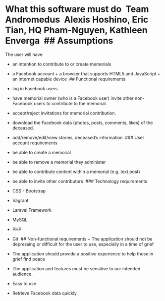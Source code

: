 # What this software must do  Team Andromedus  Alexis Hoshino, Eric Tian, HQ Pham-Nguyen, Kathleen Enverga  ## Assumptions

The user will have:
+ an intention to contribute to or create memorials
+ a Facebook account + a browser that supports HTML5 and JavaScript + an internet capable device  ## Functional requirements

+ log in Facebook users 
+ have memorial owner (who is a Facebook user) invite other non-Facebook users to contribute to the memorial.
+ accept/reject invitations for memorial contribution.
+ download the Facebook data (photos, posts, comments, likes) of the deceased.
+ add/remove/edit/view stories, deceased’s information  ### User account requirements
+ be able to create a memorial
+ be able to remove a memorial they administer
+ be able to contribute content within a memorial (e.g. text post)
+ be able to invite other contributors
 ### Technology requirements
+ CSS - Bootstrap
+ Vagrant
+ Laravel Framework
+ MySQL
+ PHP
+ Git
 ## Non-functional requirements + The application should not be depressing or difficult for the user to use, especially in a time of grief
+ The application should provide a positive experience to help those in grief find peace
+ The application and features must be sensitive to our intended audience.
+ Easy to use
+ Retrieve Facebook data quickly.
